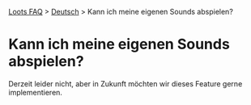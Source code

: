 [Loots FAQ](../../) > [Deutsch](../) > Kann ich meine eigenen Sounds abspielen?

# Kann ich meine eigenen Sounds abspielen?

Derzeit leider nicht, aber in Zukunft möchten wir dieses Feature gerne implementieren.

